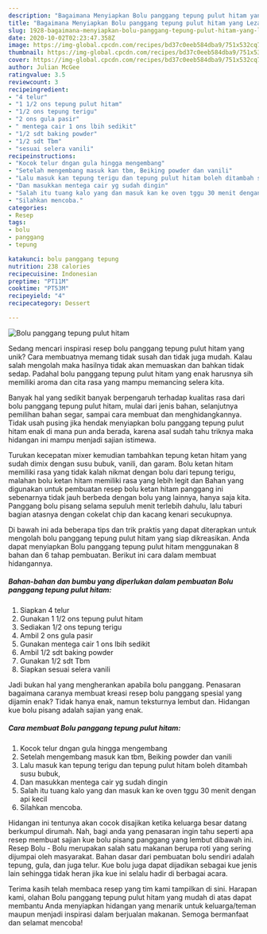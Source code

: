 ```yaml
---
description: "Bagaimana Menyiapkan Bolu panggang tepung pulut hitam yang Lezat"
title: "Bagaimana Menyiapkan Bolu panggang tepung pulut hitam yang Lezat"
slug: 1928-bagaimana-menyiapkan-bolu-panggang-tepung-pulut-hitam-yang-lezat
date: 2020-10-02T02:23:47.358Z
image: https://img-global.cpcdn.com/recipes/bd37c0eeb584dba9/751x532cq70/bolu-panggang-tepung-pulut-hitam-foto-resep-utama.jpg
thumbnail: https://img-global.cpcdn.com/recipes/bd37c0eeb584dba9/751x532cq70/bolu-panggang-tepung-pulut-hitam-foto-resep-utama.jpg
cover: https://img-global.cpcdn.com/recipes/bd37c0eeb584dba9/751x532cq70/bolu-panggang-tepung-pulut-hitam-foto-resep-utama.jpg
author: Julian McGee
ratingvalue: 3.5
reviewcount: 3
recipeingredient:
- "4 telur"
- "1 1/2 ons tepung pulut hitam"
- "1/2 ons tepung terigu"
- "2 ons gula pasir"
- " mentega cair 1 ons lbih sedikit"
- "1/2 sdt baking powder"
- "1/2 sdt Tbm"
- "sesuai selera vanili"
recipeinstructions:
- "Kocok telur dngan gula hingga mengembang"
- "Setelah mengembang masuk kan tbm, Beiking powder dan vanili"
- "Lalu masuk kan tepung terigu dan tepung pulut hitam boleh ditambah susu bubuk,"
- "Dan masukkan mentega cair yg sudah dingin"
- "Salah itu tuang kalo yang dan masuk kan ke oven tggu 30 menit dengan api kecil"
- "Silahkan mencoba."
categories:
- Resep
tags:
- bolu
- panggang
- tepung

katakunci: bolu panggang tepung 
nutrition: 238 calories
recipecuisine: Indonesian
preptime: "PT11M"
cooktime: "PT53M"
recipeyield: "4"
recipecategory: Dessert

---
```



![Bolu panggang tepung pulut hitam](https://img-global.cpcdn.com/recipes/bd37c0eeb584dba9/751x532cq70/bolu-panggang-tepung-pulut-hitam-foto-resep-utama.jpg)

Sedang mencari inspirasi resep bolu panggang tepung pulut hitam yang unik? Cara membuatnya memang tidak susah dan tidak juga mudah. Kalau salah mengolah maka hasilnya tidak akan memuaskan dan bahkan tidak sedap. Padahal bolu panggang tepung pulut hitam yang enak harusnya sih memiliki aroma dan cita rasa yang mampu memancing selera kita.

Banyak hal yang sedikit banyak berpengaruh terhadap kualitas rasa dari bolu panggang tepung pulut hitam, mulai dari jenis bahan, selanjutnya pemilihan bahan segar, sampai cara membuat dan menghidangkannya. Tidak usah pusing jika hendak menyiapkan bolu panggang tepung pulut hitam enak di mana pun anda berada, karena asal sudah tahu triknya maka hidangan ini mampu menjadi sajian istimewa.

Turukan kecepatan mixer kemudian tambahkan tepung ketan hitam yang sudah dimix dengan susu bubuk, vanili, dan garam. Bolu ketan hitam memiliki rasa yang tidak kalah nikmat dengan bolu dari tepung terigu, malahan bolu ketan hitam memiliki rasa yang lebih legit dan Bahan yang digunakan untuk pembuatan resep bolu ketan hitam panggang ini sebenarnya tidak jauh berbeda dengan bolu yang lainnya, hanya saja kita. Panggang bolu pisang selama sepuluh menit terlebih dahulu, lalu taburi bagian atasnya dengan cokelat chip dan kacang kenari secukupnya.


Di bawah ini ada beberapa tips dan trik praktis yang dapat diterapkan untuk mengolah bolu panggang tepung pulut hitam yang siap dikreasikan. Anda dapat menyiapkan Bolu panggang tepung pulut hitam menggunakan 8 bahan dan 6 tahap pembuatan. Berikut ini cara dalam membuat hidangannya.

<!--inarticleads1-->

##### Bahan-bahan dan bumbu yang diperlukan dalam pembuatan Bolu panggang tepung pulut hitam:

1. Siapkan 4 telur
1. Gunakan 1 1/2 ons tepung pulut hitam
1. Sediakan 1/2 ons tepung terigu
1. Ambil 2 ons gula pasir
1. Gunakan  mentega cair 1 ons lbih sedikit
1. Ambil 1/2 sdt baking powder
1. Gunakan 1/2 sdt Tbm
1. Siapkan sesuai selera vanili


Jadi bukan hal yang mengherankan apabila bolu panggang. Penasaran bagaimana caranya membuat kreasi resep bolu panggang spesial yang dijamin enak? Tidak hanya enak, namun teksturnya lembut dan. Hidangan kue bolu pisang adalah sajian yang enak. 

<!--inarticleads2-->

##### Cara membuat Bolu panggang tepung pulut hitam:

1. Kocok telur dngan gula hingga mengembang
1. Setelah mengembang masuk kan tbm, Beiking powder dan vanili
1. Lalu masuk kan tepung terigu dan tepung pulut hitam boleh ditambah susu bubuk,
1. Dan masukkan mentega cair yg sudah dingin
1. Salah itu tuang kalo yang dan masuk kan ke oven tggu 30 menit dengan api kecil
1. Silahkan mencoba.


Hidangan ini tentunya akan cocok disajikan ketika keluarga besar datang berkumpul dirumah. Nah, bagi anda yang penasaran ingin tahu seperti apa resep membuat sajian kue bolu pisang panggang yang lembut dibawah ini. Resep Bolu - Bolu merupakan salah satu makanan berupa roti yang sering dijumpai oleh masyarakat. Bahan dasar dari pembuatan bolu sendiri adalah tepung, gula, dan juga telur. Kue bolu juga dapat dijadikan sebagai kue jenis lain sehingga tidak heran jika kue ini selalu hadir di berbagai acara. 

Terima kasih telah membaca resep yang tim kami tampilkan di sini. Harapan kami, olahan Bolu panggang tepung pulut hitam yang mudah di atas dapat membantu Anda menyiapkan hidangan yang menarik untuk keluarga/teman maupun menjadi inspirasi dalam berjualan makanan. Semoga bermanfaat dan selamat mencoba!
